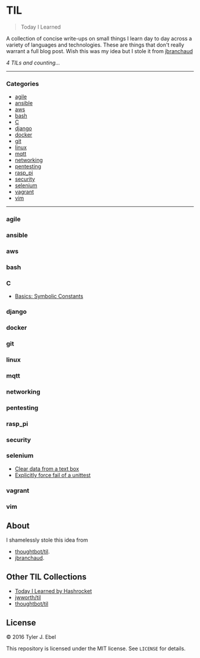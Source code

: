 # TIL

> Today I Learned

A collection of concise write-ups on small things I learn day to day across a
variety of languages and technologies. These are things that don't really
warrant a full blog post. Wish this was my idea but I stole it from [jbranchaud](https://github.com/jbranchaud/til/blob/master/README.)

_4 TILs and counting..._

---

### Categories

* [agile](#agile)
* [ansible](#ansible)
* [aws](#aws)
* [bash](#bash)
* [C](#C)
* [django](#django)
* [docker](#docker)
* [git](#git)
* [linux](#linux)
* [mqtt](#mqtt)
* [networking](#networking)
* [pentesting](#pentesting)
* [rasp_pi](#ras_pi)
* [security](#security)
* [selenium](#selenium)
* [vagrant](#vagrant)
* [vim](#vim)



---

### agile

### ansible

### aws

### bash

### C

* [Basics: Symbolic Constants](C/symbolic-constants.md)

### django

### docker

### git

### linux

### mqtt

### networking

### pentesting

### rasp_pi

### security

### selenium

* [Clear data from a text box ](selenium/clear-text-box.md)
* [Explicitly force fail of a unittest](unit-test-force-fail.md)

### vagrant

### vim




## About

I shamelessly stole this idea from
* [thoughtbot/til](https://github.com/thoughtbot/til).
* [jbranchaud](https://github.com/jbranchaud/til).


## Other TIL Collections

* [Today I Learned by Hashrocket](https://til.hashrocket.com)
* [jwworth/til](https://github.com/jwworth/til)
* [thoughtbot/til](https://github.com/thoughtbot/til)

## License

&copy; 2016 Tyler J. Ebel

This repository is licensed under the MIT license. See `LICENSE` for
details.